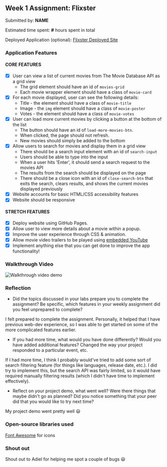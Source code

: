 ## Week 1 Assignment: Flixster

Submitted by: **NAME**

Estimated time spent: **#** hours spent in total

Deployed Application (optional): [Flixster Deployed Site](ADD_LINK_HERE)

### Application Features

#### CORE FEATURES

- [x] User can view a list of current movies from The Movie Database API as a grid view
  - The grid element should have an id of `movies-grid`
  - Each movie wrapper element should have a class of `movie-card`
- [x] For each movie displayed, user can see the following details:
  - Title - the element should have a class of `movie-title`
  - Image - the `img` element should have a class of `movie-poster`
  - Votes - the element should have a class of `movie-votes`
- [x] User can load more current movies by clicking a button at the bottom of the list
  - The button should have an id of `load-more-movies-btn`.
  - When clicked, the page should not refresh.
  - New movies should simply be added to the bottom
- [x] Allow users to search for movies and display them in a grid view
  - There should be a search input element with an id of `search-input`
  - Users should be able to type into the input
  - When a user hits 'Enter', it should send a search request to the movies API
  - The results from the search should be displayed on the page
  - There should be a close icon with an id of `close-search-btn` that exits the search, clears results, and shows the current movies displayed previously
- [x] Website accounts for basic HTML/CSS accessibility features
- [x] Website should be responsive

#### STRETCH FEATURES

- [x] Deploy website using GitHub Pages. 
- [x] Allow user to view more details about a movie within a popup.
- [x] Improve the user experience through CSS & animation.
- [x] Allow movie video trailers to be played using [embedded YouTube](https://support.google.com/youtube/answer/171780?hl=en)
- [x] Implement anything else that you can get done to improve the app functionality!

### Walkthrough Video

![Walkthrough video demo](https://media.giphy.com/media/qfzmpKCXHyUPLki8SZ/giphy.gif)

### Reflection

* Did the topics discussed in your labs prepare you to complete the assignment? Be specific, which features in your weekly assignment did you feel unprepared to complete?

I felt prepared to complete the assignment. Personally, it helped that I have previous web-dev experience, so I was able to get started on some of the more complicated features earlier.

* If you had more time, what would you have done differently? Would you have added additional features? Changed the way your project responded to a particular event, etc.
  
If I had more time, I think I probably would've tried to add some sort of search filtering feature (for things like languages, release date, etc.). I did try to implement this, but the search API was fairly limited, so it would have required manually filtering results (which I didn't have time to implement effectively).

* Reflect on your project demo, what went well? Were there things that maybe didn't go as planned? Did you notice something that your peer did that you would like to try next time?

My project demo went pretty well :smiley:

### Open-source libraries used

[Font Awesome](https://fontawesome.com/) for icons

### Shout out

Shout out to Adiel for helping me spot a couple of bugs :smiley:
